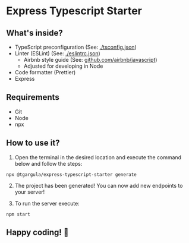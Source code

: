 # Express Typescript Starter

## What's inside?
* TypeScript preconfiguration (See: [./tsconfig.json](tsconfig.json))
* Linter (ESLint) (See: [./eslintrc.json](eslintrc.json))
    * Airbnb style guide (See: [github.com/airbnb/javascript](https://github.com/airbnb/javascript))
    * Adjusted for developing in Node
* Code formatter (Prettier)
* Express

## Requirements
* Git
* Node
* npx

## How to use it?
1. Open the terminal in the desired location and execute the command below and follow the steps:

```shell
npx @tgargula/express-typescript-starter generate
```

2. The project has been generated! You can now add new endpoints to your server!

3. To run the server execute:

```shell
npm start
```

## **Happy coding! 🎉**
